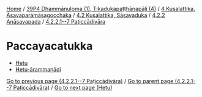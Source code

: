 
[Home](/) / [39P4 Dhammānuloma (1), Tikadukapaṭṭhānapāḷi (4)](../../../...md) / [4 Kusalattika, Āsavaparāmāsagocchaka](../../...md) / [4.2 Kusalattika, Sāsavaduka](../...md) / [4.2.2 Anāsavapada](...md) / [4.2.2.1--7 Paṭiccādivāra](../39P4/4/4.2/4.2.2/4.2.2.1--7.md)

# Paccayacatukka

* [Hetu](Paccayacatukka/Hetu.md)
* [Hetu-ārammaṇādi](Paccayacatukka/Hetu-arammanadi.md)

[Go to previous page (4.2.2.1--7 Paṭiccādivāra)](../39P4/4/4.2/4.2.2/4.2.2.1--7.md) / [Go to parent page (4.2.2.1--7 Paṭiccādivāra)](../39P4/4/4.2/4.2.2/4.2.2.1--7.md) / [Go to next page (Hetu)](Paccayacatukka/Hetu.md)


